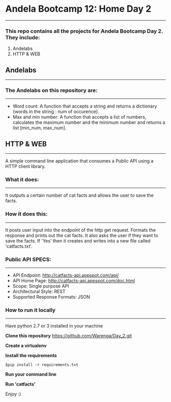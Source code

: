 # Andela Bootcamp 12: Home Day 2
--------------------------------------------

### This repo contains all the projects for Andela Bootcamp Day 2. They include:

1. Andelabs
2. HTTP & WEB

## Andelabs
--------------------------------------------
### The Andelabs on this repository are:
--------------------------------------------
- Word count: A function that accepts a string and returns a dictionary {words in the string : num of occurence}.  
- Max and min number: A function that accepts a list of numbers, calculates the maximum number and the minimum number and returns a list [min_num, max_num].

## HTTP & WEB
--------------------------------------------
A simple command line application that consumes a Public API using a HTTP client library.

### What it does:
--------------------------------------------
It outputs a certain number of cat facts and allows the user to save the facts.

### How it does this:
--------------------------------------------
It posts user input into the endpoint of the http get request. Formats the response and prints out the cat facts. 
It also asks the user if they want to save the facts. If 'Yes' then it creates and writes into a new file called 'catfacts.txt'.

### Public API SPECS:
--------------------------------------------
- API Endpoint: http://catfacts-api.appspot.com/api/
- API Home Page: http://catfacts-api.appspot.com/doc.html
- Scope: Single purpose API
- Architectural Style: REST
- Supported Response Formats: JSON

### How to run it locally
--------------------------------------------
Have python 2.7 or 3 installed in your machine

<strong>Clone this repository</strong> https://github.com/Warenga/Day_2.git

<strong>Create a virtualenv</strong>

<strong>Install the requirements</strong>

	$pip install -r requirements.txt

<strong>Run your command line</strong>

<strong>Run 'catfacts'</strong>

Enjoy :)


